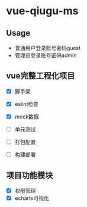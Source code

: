 # vue-qiugu-ms

## Usage

- 普通用户登录账号密码guest
- 管理员登录账号密码admin

## vue完整工程化项目

- [x] 脚手架

- [x] eslint检查

- [x] mock数据

- [ ] 单元测试

- [ ] 打包配置

- [ ] 构建部署

## 项目功能模块

- [x] 权限管理
- [x] echarts可视化
